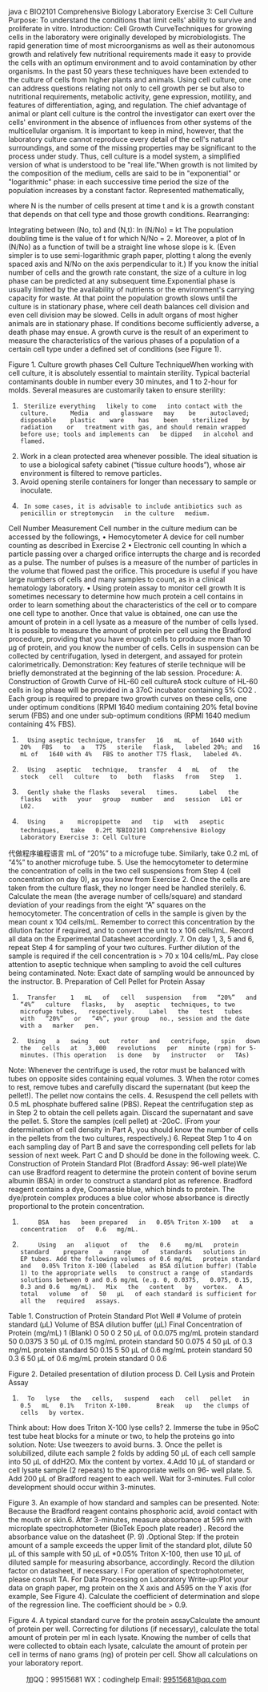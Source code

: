 java c
BIO2101 Comprehensive Biology Laboratory
Exercise 3:      Cell Culture
Purpose: To understand the conditions that limit cells'   ability to   survive   and   proliferate   in   vitro.
Introduction:
Cell Growth   CurveTechniques for growing cells in the laboratory were originally developed by   microbiologists.   The    rapid    generation    time    of    most    microorganisms    as    well      as    their   autonomous   growth   and   relatively   few   nutritional   requirements   made   it   easy   to   provide   the   cells with   an   optimum   environment   and   to   avoid   contamination   by   other   organisms.   In   the   past   50   years   these   techniques   have   been   extended   to   the   culture   of   cells   from   higher plants and animals.   Using cell culture, one can address questions relating not only   to    cell    growth    per    se      but      also      to      nutritional      requirements,      metabolic      activity,      gene   expression,    motility,    and    features    of   differentiation,    aging,    and    regulation.    The    chief   advantage of animal or plant cell culture   is the   control   the   investigator   can   exert   over the   cells'   environment   in   the   absence   of   influences   from   other   systems   of   the   multicellular   organism.   It   is   important   to   keep   in   mind,   however,   that   the   laboratory   culture   cannot   reproduce    every    detail    of    the    cell's    natural    surroundings,    and    some    of    the    missing   properties   may   be   significant   to   the   process   under   study.   Thus,   cell   culture   is   a   model   system, a simplified version of what   is understood to   be "real   life."When growth   is   not   limited   by the composition of   the   medium, cells   are   said to   be   in   "exponential"   or   "logarithmic"   phase:   in   each   successive   time   period   the   size   of   the   population   increases   by a constant factor.    Represented   mathematically,

where   N   is the   number of cells   present at time t and   k   is   a   growth   constant   that   depends   on that cell type and those   growth   conditions.
Rearranging:

Integrating   between (No, to) and   (N,t):   In   (N/No)   =   kt
The population doubling time   is the value of t for which   N/No    = 2.      Moreover,   a
plot of ln (N/No) as a function of twill   be   a   straight   line whose   slope   is   k.      (Even   simpler is to   use semi-logarithmic graph paper,   plotting t along the   evenly   spaced   axis   and   N/No   on the axis   perpendicular to   it.)    If you   know the   initial   number of cells and   the   growth   rate constant, the size of a culture   in   log   phase   can   be   predicted   at   any   subsequent   time.Exponential      phase      is      usually      limited      by      the       availability      of      nutrients      or    the   environment's carrying capacity for waste.    At that point the population growth slows until   the   culture   is   in   stationary   phase,   where   cell   death   balances   cell   division   and   even   cell   division   may   be   slowed.      Cells   in   adult   organs   of   most   higher   animals   are   in   stationary   phase.      If conditions   become   sufficiently   adverse,   a   death   phase   may   ensue.    A   growth   curve   is the   result of an experiment to   measure the characteristics of the various   phases   of a   population of a certain cell type under a   defined   set   of conditions   (see   Figure   1).

Figure   1. Culture growth   phases
Cell Culture TechniqueWhen   working   with    cell    culture,    it    is    absolutely    essential    to    maintain    sterility.   Typical   bacterial   contaminants   double   in   number   every   30   minutes,   and   1   to   2-hour for   molds.    Several measures are customarily taken to   ensure   sterility:
1.      Sterilize everything   likely to come   into contact with the culture.      Media   and   glassware   may    be    autoclaved;    disposable    plastic    ware    has    been    sterilized    by    radiation    or   treatment with gas, and should remain wrapped before use; tools and implements can   be dipped   in alcohol and   flamed.
2.    Work   in   a   clean   protected   area   whenever   possible.       The   ideal   situation   is   to   use   a   biological    safety    cabinet    (“tissue    culture      hoods”),    whose    air      environment      is   filtered to remove   particles.
3.    Avoid opening sterile containers for   longer than   necessary   to   sample   or   inoculate.
4.      In some cases, it is advisable to include antibiotics such as   penicillin or streptomycin   in the culture   medium.
Cell   Number Measurement
Cell   number in the culture   medium can be   accessed   by   the followings,
•          Hemocytometer
A device for cell   number counting as described   in   Exercise 2
•          Electronic cell counting
In   which   a   particle   passing   over   a   charged   orifice   interrupts   the   charge   and   is   recorded as a pulse.    The number of   pulses is a measure of the number of particles in the   volume   that flowed   past the   orifice.    This   procedure   is   useful   if   you   have   large   numbers   of cells and   many samples to count, as in   a   clinical   hematology   laboratory.
•          Using   protein assay to monitor   cell   growth
It   is sometimes   necessary to determine   how   much   protein a cell   contains   in   order   to   learn   something   about   the   characteristics   of   the   cell   or   to   compare   one   cell   type   to   another.    Once that value   is obtained,   one   can   use   the   amount   of   protein   in   a   cell   lysate   as a measure of   the number of cells lysed.    It is possible to measure the amount of protein   per   cell   using   the   Bradford   procedure,   providing   that   you   have   enough   cells   to   produce   more than   10   μg of protein, and   you   know   the   number   of   cells.      Cells   in   suspension   can   be collected by centrifugation, lysed in detergent, and assayed for protein calorimetrically.
Demonstration:
Key features   of sterile technique will   be   briefly   demonstrated   at the   beginning   of   the   lab   session.
Procedure:
A.         Construction of Growth Curve of HL-60   cell   cultureA   stock   culture   of   HL-60   cells   in   log   phase   will   be   provided   in   a   37oC   incubator   containing   5%   CO2   .      Each   group   is   required to   prepare two   growth   curves   on these   cells, one under optimum conditions (RPMI 1640 medium containing 20% fetal bovine   serum (FBS) and one under sub-optimum conditions (RPMI   1640 medium containing   4%   FBS).
1.       Using aseptic technique, transfer   16   mL   of   1640 with   20%   FBS   to   a   T75   sterile   flask,   labeled 20%; and   16   mL of   1640 with 4%   FBS to another T75 flask,   labeled 4%.
2.       Using   aseptic   technique,   transfer   4   mL   of   the   stock   cell   culture   to   both   flasks   from   Step   1.
3.       Gently shake the flasks   several   times.      Label   the   flasks   with   your   group   number   and   session   L01 or   L02.
4.       Using    a    micropipette   and   tip   with   aseptic   techniques,   take   0.2代 写BIO2101 Comprehensive Biology Laboratory Exercise 3: Cell Culture
代做程序编程语言   mL   of   “20%”   to   a   microfuge tube.    Similarly, take 0.2   mL of “4%” to   another   microfuge   tube.
5.       Use the   hemocytometer to   determine   the   concentration   of   cells   in   the   two   cell   suspensions   from   Step   4   (cell   concentration   on   day   0),   as   you    know   from   Exercise 2.    Once the cells   are   taken   from   the   culture   flask,   they   no   longer   need   be   handled sterilely.
6.       Calculate the mean (the average number of cells/square) and standard deviation of   your readings from the eight “A” squares on the hemocytometer.    The concentration   of   cells   in   the   sample   is   given   by   the   mean   count   x   104    cells/mL.       Remember   to   correct this concentration by the dilution factor if required, and   to   convert   the   unit   to   x   106   cells/mL.    Record all data on the   Experimental   Datasheet accordingly.
7.       On   day   1,   3,   5   and   6,   repeat   Step 4 for   sampling   of your   two   cultures.       Further   dilution of   the sample is required if the cell concentration is > 70 x 104    cells/mL.
Pay   close   attention   to   aseptic   technique   when   sampling   to   avoid   the   cell   cultures   being contaminated.
Note: Exact   date   of   sampling   would   be   announced   by   the   instructor.
B.                   Preparation   of Cell   Pellet   for   Protein Assay
1.       Transfer    1   mL   of   cell   suspension   from   “20%”   and   “4%”   culture   flasks,   by   aseptic   techniques, to two   microfuge tubes,   respectively.    Label   the   test   tubes   with   “20%”   or   “4%”, your group   no., session and the date with a   marker   pen.
2.       Using   a   swing   out   rotor   and   centrifuge,   spin   down   the   cells   at   3,000   revolutions   per   minute (rpm) for 5-minutes. (This operation   is done   by   instructor   or   TAs)
Note:    Whenever the centrifuge is   used, the   rotor   must be   balanced   with   tubes   on   opposite sides containing equal   volumes.
3.       When   the   rotor   comes   to   rest,   remove   tubes   and   carefully   discard   the   supernatant   (but   keep the   pellet!).    The pellet   now contains the   cells.
4.       Resuspend the cell   pellets with   0.5   mL   phosphate   buffered   saline   (PBS).   Repeat   the   centrifugation    step    as       in    Step      2      to      obtain      the      cell      pellets      again.       Discard    the   supernatant and save the   pellet.
5.       Store the samples   (cell   pellet)   at   -20oC.      (From your   determination   of   cell   density   in   Part   A,   you   should   know   the   number   of   cells   in   the   pellets   from   the   two   cultures,   respectively.)
6.       Repeat Step   1 to 4 on   each sampling   day   of   Part   B   and   save   the   corresponding   cell   pellets for lab session of   next week.
Part C and   D should   be   done   in the   following week.
C.                   Construction of Protein Standard   Plot   (Bradford Assay:   96-well   plate)We   can   use    Bradford    reagent   to   determine   the    protein   content   of   bovine   serum   albumin   (BSA)   in   order to   construct   a   standard   plot   as   reference.      Bradford   reagent   contains   a   dye,   Coomassie   blue,   which   binds   to   protein.      The   dye/protein   complex   produces    a    blue    color    whose    absorbance    is    directly      proportional    to    the      protein   concentration.
1.          BSA   has   been prepared   in   0.05% Triton X-100   at   a   concentration   of   0.6   mg/mL.
2.          Using   an   aliquot   of   the   0.6    mg/mL   protein standard    prepare   a   range   of   standards   solutions in   EP tubes. Add the following volumes of 0.6 mg/mL   protein standard   and   0.05% Triton X-100 (labeled   as BSA dilution buffer) (Table 1) to the appropriate wells   to construct a range of   standards solutions between 0 and 0.6 mg/mL (e.g. 0, 0.0375,   0.075, 0.15, 0.3 and 0.6   mg/mL).   Mix   the   content   by   vortex.   A   total   volume   of   50   μL   of each standard is sufficient for all the   required   assays.
Table   1. Construction of Protein Standard   Plot
Well   #
Volume   of   protein   standard   (μL)
Volume of   BSA         dilution   buffer   (μL)
Final Concentration   of
Protein   (mg/mL)
1
(Blank)
0
50
0
2
50   μL   of   0.0.075   mg/mL   protein standard
50
0.0375
3
50   μL   of   0.15   mg/mL   protein standard
50
0.075
4
50   μL   of   0.3   mg/mL   protein   standard
50
0.15
5
50   μL   of   0.6   mg/mL   protein   standard
50
0.3
6
50   μL   of   0.6   mg/mL   protein   standard
0
0.6

Figure 2.   Detailed   presentation of dilution   process
D.                     Cell   Lysis and   Protein Assay
1.       To   lyse   the   cells,   suspend   each   cell   pellet   in   0.5   mL   0.1%   Triton X-100.       Break   up   the clumps of cells   by vortex.
Think about: How does   Triton X-100   lyse cells?
2.      Immerse the tube in 95oC test tube heat blocks for a minute or two,   to help the proteins   go   into solution.
Note:   Use tweezers to   avoid burns.
3.      Once the pellet   is solubilized, dilute each sample   2 folds   by   adding   50   μL   of each   cell   sample   into 50   μL of ddH2O.   Mix the content   by vortex.
4.Add   10   μL of standard or cell   lysate sample   (2   repeats) to the   appropriate wells   on   96-   well   plate.
5.    Add 200   μL of Bradford   reagent to   each well.         Wait   for   3-minutes.   Full   color   development should occur within   3-minutes.
   
Figure 3. An example of how standard and   samples   can   be   presented.
Note: Because the Bradford reagent contains phosphoric acid,   avoid contact   with   the mouth   or skin.6.    After   3-minutes,   measure   absorbance   at   595   nm with   microplate   spectrophotometer   (BioTek   Epoch   plate   reader)   .    Record   the   absorbance   value   on   the   datasheet   (P.   9)   .Optional   Step:   If   the   protein   amount   of   a   sample   exceeds   the   upper   limit   of   the   standard   plot, dilute 50 μL of   this sample with 50   μL of   *0.05%   Triton   X-100, then use   10 µL   of   diluted sample for measuring absorbance,   accordingly.    Record the   dilution factor   on   datasheet, if   necessary.
l    For operation   of   spectrophotometer, please   consult   TA.
For Data   Processing on   Laboratory Write-up:Plot your data on graph   paper,   mg   protein   on the   X   axis   and   A595   on   the   Y   axis   (for example, See   Figure 4).    Calculate the coefficient of   determination   and slope of   the   regression   line.    The coefficient should be   >   0.9.

Figure 4. A typical standard curve for the protein   assayCalculate the   amount   of   protein   per well.       Correcting for   dilutions   (if   necessary),   calculate the total   amount   of   protein   per   ml   in   each   lysate.       Knowing the   number of   cells   that   were   collected   to   obtain   each   lysate,   calculate   the   amount   of   protein   per   cell   in terms of nano grams (ng)   of   protein   per   cell.      Show   all   calculations   on your   laboratory   report.

         
加QQ：99515681  WX：codinghelp  Email: 99515681@qq.com
